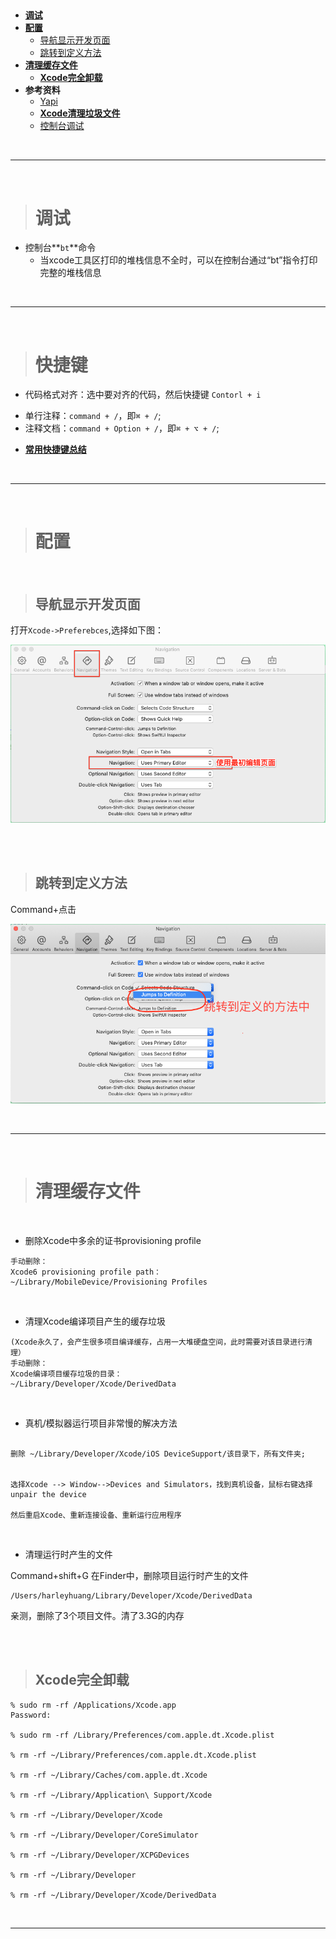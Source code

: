 > <h2 id=''></h2>
- [**调试**](#调试)
- [**配置**](#配置)
	- [导航显示开发页面](#导航显示开发页面)
	- [跳转到定义方法](#跳转到定义方法)
- [**清理缓存文件**](#清理缓存文件)
	- [**Xcode完全卸载**](#Xcode完全卸载)
- **参考资料**
	- [Yapi](https://hellosean1025.github.io/yapi/index.html)
	- [**Xcode清理垃圾文件**](https://www.jianshu.com/p/4540d34431db)
	- [控制台调试](https://www.jianshu.com/p/75688613c6f4)



<br/>

***
<br/>

> <h1 id='调试'>调试</h2>


- 控制台**`bt`**命令
	- 当xcode工具区打印的堆栈信息不全时，可以在控制台通过“bt”指令打印完整的堆栈信息


<br/>

***
<br/>

> <h1 id='快捷键'>快捷键</h1>

- 代码格式对齐：选中要对齐的代码，然后快捷键 `Contorl + i`
* 单行注释：`command + /`，即`⌘ + /`;
* 注释文档：`command + Option + /`，即`⌘ + ⌥ + /`;
- [**常用快捷键总结**](https://yanhooit.gitbooks.io/ios_study_note/content/xcodekuai_jie_jian.html)






<br/>

***
<br/>


> <h1 id='配置'>配置</h1>




<br/>

> <h2 id='导航显示开发页面'>导航显示开发页面</h2>

打开`Xcode->Preferebces`,选择如下图：

![z46](./../Pictures/z46.png)

<br/>
<br/>

> <h2 id='跳转到定义方法'>跳转到定义方法</h2>

Command+点击

![z47](./../Pictures/z47.png)


<br/>

***
<br/>




> <h1 id='清理缓存文件'>清理缓存文件</h1>


<br/>

-	删除Xcode中多余的证书provisioning profile 

```
手动删除： 
Xcode6 provisioning profile path： 
~/Library/MobileDevice/Provisioning Profiles
```

<br/>

-	清理Xcode编译项目产生的缓存垃圾 

```
(Xcode永久了，会产生很多项目编译缓存，占用一大堆硬盘空间，此时需要对该目录进行清理） 
手动删除： 
Xcode编译项目缓存垃圾的目录： 
~/Library/Developer/Xcode/DerivedData
```


<br/>

- 真机/模拟器运行项目非常慢的解决方法

```

删除 ~/Library/Developer/Xcode/iOS DeviceSupport/该目录下，所有文件夹;


选择Xcode --> Window-->Devices and Simulators，找到真机设备，鼠标右键选择unpair the device

然后重启Xcode、重新连接设备、重新运行应用程序

```


<br/>

- 清理运行时产生的文件

Command+shift+G 在Finder中，删除项目运行时产生的文件

```
/Users/harleyhuang/Library/Developer/Xcode/DerivedData
```
亲测，删除了3个项目文件。清了3.3G的内存

<br/>
<br/>


> <h2 id='Xcode完全卸载'>Xcode完全卸载</h2>

```
% sudo rm -rf /Applications/Xcode.app
Password:

% sudo rm -rf /Library/Preferences/com.apple.dt.Xcode.plist

% rm -rf ~/Library/Preferences/com.apple.dt.Xcode.plist

% rm -rf ~/Library/Caches/com.apple.dt.Xcode

% rm -rf ~/Library/Application\ Support/Xcode

% rm -rf ~/Library/Developer/Xcode

% rm -rf ~/Library/Developer/CoreSimulator

% rm -rf ~/Library/Developer/XCPGDevices

% rm -rf ~/Library/Developer

% rm -rf ~/Library/Developer/Xcode/DerivedData
```


<br/>

***
<br/>


